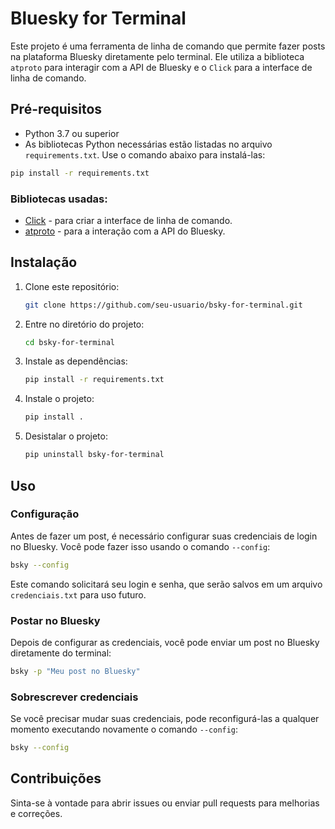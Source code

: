 # Bluesky for Terminal

Este projeto é uma ferramenta de linha de comando que permite fazer posts na plataforma Bluesky diretamente pelo terminal. Ele utiliza a biblioteca `atproto` para interagir com a API de Bluesky e o `Click` para a interface de linha de comando.

## Pré-requisitos

- Python 3.7 ou superior
- As bibliotecas Python necessárias estão listadas no arquivo `requirements.txt`. Use o comando abaixo para instalá-las:

```bash
pip install -r requirements.txt
```

### Bibliotecas usadas:

- [Click](https://click.palletsprojects.com/) - para criar a interface de linha de comando.
- [atproto](https://pypi.org/project/atproto/) - para a interação com a API do Bluesky.

## Instalação

1. Clone este repositório:
   ```bash
   git clone https://github.com/seu-usuario/bsky-for-terminal.git
   ```

2. Entre no diretório do projeto:
   ```bash
   cd bsky-for-terminal
   ```

3. Instale as dependências:
   ```bash
   pip install -r requirements.txt
   ```

4. Instale o projeto:
   ```bash
   pip install .

   ```
5. Desistalar o projeto:
   ```bash
   pip uninstall bsky-for-terminal

   ```

## Uso

### Configuração

Antes de fazer um post, é necessário configurar suas credenciais de login no Bluesky. Você pode fazer isso usando o comando `--config`:

```bash
bsky --config
```

Este comando solicitará seu login e senha, que serão salvos em um arquivo `credenciais.txt` para uso futuro.

### Postar no Bluesky

Depois de configurar as credenciais, você pode enviar um post no Bluesky diretamente do terminal:

```bash
bsky -p "Meu post no Bluesky"
```

### Sobrescrever credenciais

Se você precisar mudar suas credenciais, pode reconfigurá-las a qualquer momento executando novamente o comando `--config`:

```bash
bsky --config
```

## Contribuições

Sinta-se à vontade para abrir issues ou enviar pull requests para melhorias e correções.
